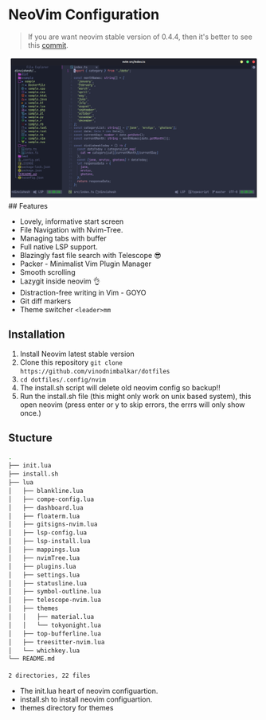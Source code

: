 # NeoVim Configuration

> If you are want neovim stable version of 0.4.4, then it's better to see this [commit](https://github.com/vinodnimbalkar/dotfiles/tree/06b03155e0063b0104949512a6888aefca4f2d25/.config/nvim).

<div align="center">
  <img src="https://raw.githubusercontent.com/vinodnimbalkar/dotfiles/master/.config/images/nvim/nvim.png">
</div>
## Features

- Lovely, informative start screen
- File Navigation with Nvim-Tree.
- Managing tabs with buffer
- Full native LSP support.
- Blazingly fast file search with Telescope 😎
- Packer - Minimalist Vim Plugin Manager
- Smooth scrolling
- Lazygit inside neovim :ok_hand:
- Distraction-free writing in Vim - GOYO
- Git diff markers
- Theme switcher `<leader>mm`

## Installation

1. Install Neovim latest stable version
2. Clone this repository `git clone https://github.com/vinodnimbalkar/dotfiles`
3. `cd dotfiles/.config/nvim`
4. The install.sh script will delete old neovim config so backup!!
5. Run the install.sh file (this might only work on unix based system), this open neovim (press enter or y to skip errors, the errrs will only show once.)

## Stucture

```bash
.
├── init.lua
├── install.sh
├── lua
│   ├── blankline.lua
│   ├── compe-config.lua
│   ├── dashboard.lua
│   ├── floaterm.lua
│   ├── gitsigns-nvim.lua
│   ├── lsp-config.lua
│   ├── lsp-install.lua
│   ├── mappings.lua
│   ├── nvimTree.lua
│   ├── plugins.lua
│   ├── settings.lua
│   ├── statusline.lua
│   ├── symbol-outline.lua
│   ├── telescope-nvim.lua
│   ├── themes
│   │   ├── material.lua
│   │   └── tokyonight.lua
│   ├── top-bufferline.lua
│   ├── treesitter-nvim.lua
│   └── whichkey.lua
└── README.md

2 directories, 22 files
```

- The init.lua heart of neovim configuartion.
- install.sh to install neovim configuartion.
- themes directory for themes

